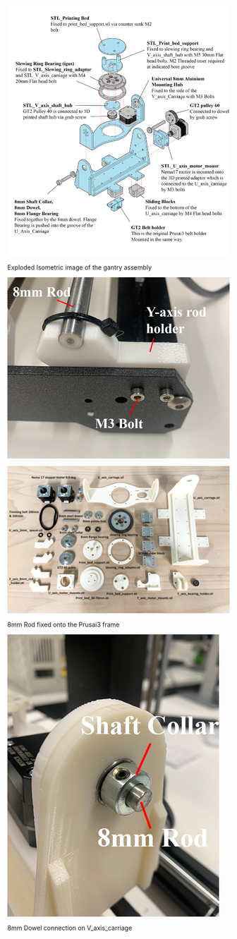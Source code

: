 
![](images/Gantry_assembly.jpg)

Exploded Isometric image of the gantry assembly

![](images/Y_axis_rod.jpg)


![](images/Rotating_gantry_parts.jpg)



8mm Rod fixed onto the Prusai3 frame

![](images/U_axis_shaft.jpg)

8mm Dowel connection on V_axis_carriage

